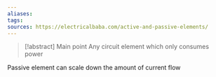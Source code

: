 ```yaml
---
aliases: 
tags: 
sources: https://electricalbaba.com/active-and-passive-elements/
---
```

> [!abstract] Main point
> Any circuit element which only consumes power

Passive element can scale down the amount of current flow
